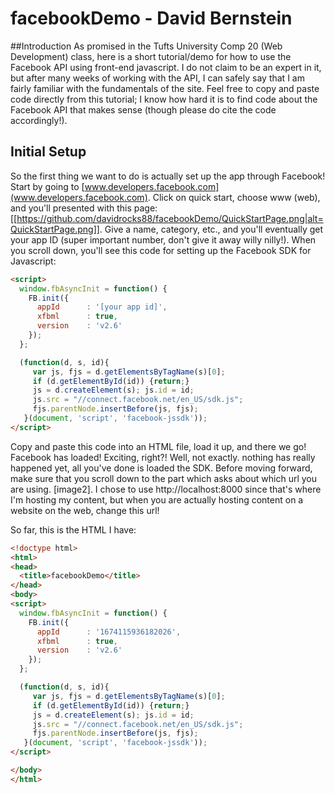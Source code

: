 # facebookDemo - David Bernstein

##Introduction
As promised in the Tufts University Comp 20 (Web Development) class, here is a short tutorial/demo for how to use the Facebook API using front-end javascript. I do not claim to be an expert in it, but after many weeks of working with the API, I can safely say that I am fairly familiar with the fundamentals of the site. Feel free to copy and paste code directly from this tutorial; I know how hard it is to find code about the Facebook API that makes sense (though please do cite the code accordingly!).

## Initial Setup
So the first thing we want to do is actually set up the app through Facebook! Start by going to [www.developers.facebook.com](www.developers.facebook.com). Click on quick start, choose www (web), and you'll presented with this page: [[https://github.com/davidrocks88/facebookDemo/QuickStartPage.png|alt=QuickStartPage.png]]. Give a name, category, etc., and you'll eventually get your app ID (super important number, don't give it away willy nilly!). When you scroll down, you'll see this code for setting up the Facebook SDK for Javascript:

```html
<script>
  window.fbAsyncInit = function() {
    FB.init({
      appId      : '[your app id]',
      xfbml      : true,
      version    : 'v2.6'
    });
  };

  (function(d, s, id){
     var js, fjs = d.getElementsByTagName(s)[0];
     if (d.getElementById(id)) {return;}
     js = d.createElement(s); js.id = id;
     js.src = "//connect.facebook.net/en_US/sdk.js";
     fjs.parentNode.insertBefore(js, fjs);
   }(document, 'script', 'facebook-jssdk'));
</script>
```

Copy and paste this code into an HTML file, load it up, and there we go! Facebook has loaded! Exciting, right?! Well, not exactly. nothing has really happened yet, all you've done is loaded the SDK. Before moving forward, make sure that you scroll down to the part which asks about which url you are using. [image2]. I chose to use http://localhost:8000 since that's where I'm hosting my content, but when you are actually hosting content on a website on the web, change this url!

So far, this is the HTML I have:
```html
<!doctype html> 
<html>
<head>
  <title>facebookDemo</title>
</head>
<body>
<script>
  window.fbAsyncInit = function() {
    FB.init({
      appId      : '1674115936182026',
      xfbml      : true,
      version    : 'v2.6'
    });
  };

  (function(d, s, id){
     var js, fjs = d.getElementsByTagName(s)[0];
     if (d.getElementById(id)) {return;}
     js = d.createElement(s); js.id = id;
     js.src = "//connect.facebook.net/en_US/sdk.js";
     fjs.parentNode.insertBefore(js, fjs);
   }(document, 'script', 'facebook-jssdk'));
</script>

</body>
</html>

```

